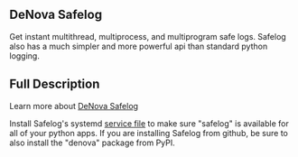 
DeNova Safelog
--------------

Get instant multithread, multiprocess, and multiprogram safe logs. Safelog also
has a much simpler and more powerful api than standard python logging.


Full Description
----------------

Learn more about [DeNova Safelog](https://denova.com/open/safelog/)

Install Safelog's systemd [service file](https://denova.com/open/safelog/get_app/safelog.service)
to make sure "safelog" is available for all of your python apps. If you are installing
Safelog from github, be sure to also install the "denova" package from PyPI.
